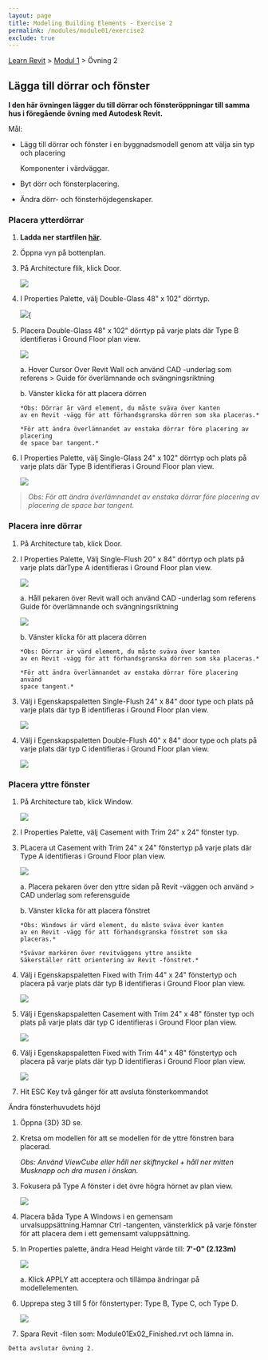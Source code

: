 ```yaml
---
layout: page
title: Modeling Building Elements - Exercise 2
permalink: /modules/module01/exercise2
exclude: true
---
```


[Learn Revit](/learnrevit/) > [Modul 1](/learnrevit/modules/module01/) > Övning 2

## Lägga till dörrar och fönster

**I den här övningen lägger du till dörrar och fönsteröppningar till samma
hus i föregående övning med Autodesk Revit.**

Mål:

- Lägg till dörrar och fönster i en byggnadsmodell genom att välja sin typ och
    placering

    Komponenter i värdväggar.

- Byt dörr och fönsterplacering.

- Ändra dörr- och fönsterhöjdegenskaper.

### Placera ytterdörrar

1.   **Ladda ner startfilen [här](Module01Ex02.rvt).**

9.  Öppna vyn på bottenplan.

10. På Architecture flik, klick Door.

    ![](media\image5.png)

11. I Properties Palette, välj Double-Glass 48" x 102" dörrtyp.

    ![](media\image6.png){

12. Placera Double-Glass 48" x 102" dörrtyp på varje plats där Type
    B identifieras i Ground Floor plan view.

    ![](media\image7.png)

    a.  Hover Cursor Over Revit Wall och använd CAD -underlag som referens
        > Guide för överlämnande och svängningsriktning

    b.  Vänster klicka för att placera dörren

        *Obs: Dörrar är värd element, du måste sväva över kanten
        av en Revit -vägg för att förhandsgranska dörren som ska placeras.*

        *För att ändra överlämnandet av enstaka dörrar före placering av placering
        de space bar tangent.*

13. I Properties Palette, välj Single-Glass 24" x 102" dörrtyp och
    plats på varje plats där Type B identifieras i Ground
    Floor plan view.

    ![](media\image7.png)

> *Obs: För att ändra överlämnandet av enstaka dörrar före placering av placering
> de space bar tangent.*

### Placera inre dörrar

1.  På Architecture tab, klick Door.


14. I Properties Palette, Välj Single-Flush 20" x 84" dörrtyp och
    plats på varje plats därType A identifieras i Ground
    Floor plan view.

    ![](media\image8.png)

    a.  Håll pekaren över Revit wall och använd CAD -underlag som referens
        Guide för överlämnande och svängningsriktning

    ![](media\image9.png)

    b.  Vänster klicka för att placera dörren

        *Obs: Dörrar är värd element, du måste sväva över kanten
        av en Revit -vägg för att förhandsgranska dörren som ska placeras.*

        *För att ändra överlämnandet av enstaka dörrar före placering använd
        space tangent.*

15. Välj i Egenskapspaletten Single-Flush 24" x 84" door type och
    plats på varje plats där typ B identifieras i Ground
    Floor plan view.

    ![](media\image8.png)

16. Välj i Egenskapspaletten Double-Flush 40" x 84" door type och
    plats på varje plats där typ C identifieras i Ground
    Floor plan view.

    ![](media\image8.png)

### Placera yttre fönster

1.  På Architecture tab, klick Window.

    ![](media\image10.png)


2.  I Properties Palette, välj Casement with Trim 24" x 24" fönster
    typ.

3.  PLacera ut Casement with Trim 24" x 24" fönstertyp på varje plats där
    Type A identifieras i Ground Floor plan view.

    ![](media\image11.png)

    a.  Placera pekaren över den yttre sidan på Revit -väggen och använd
        > CAD underlag som referensguide

    b.  Vänster klicka för att placera fönstret

        *Obs: Windows är värd element, du måste sväva över kanten
        av en Revit -vägg för att förhandsgranska fönstret som ska placeras.*

        *Svävar markören över revitväggens yttre ansikte
        Säkerställer rätt orientering av Revit -fönstret.*

4.  Välj i Egenskapspaletten Fixed with Trim 44" x 24" fönstertyp
    och placera på varje plats där typ B identifieras i Ground
    Floor plan view.

    ![](media\image12.png)

5.  Välj i Egenskapspaletten Casement with Trim 24" x 48" fönster
    typ och plats på varje plats där typ C identifieras i
    Ground Floor plan view.

    ![](media\image12.png)

6.  Välj i Egenskapspaletten Fixed with Trim 44" x 48" fönstertyp
    och placera på varje plats där typ D identifieras i Ground
    Floor plan view.

    ![](media\image12.png)

7.  Hit ESC Key två gånger för att avsluta fönsterkommandot

Ändra fönsterhuvudets höjd

1.  Öppna {3D} 3D se.


1.  Kretsa om modellen för att se modellen för de yttre fönstren bara
    placerad.

    *Obs: Använd ViewCube eller håll ner skiftnyckel + håll ner mitten
    Musknapp och dra musen i önskan.*


23. Fokusera på Type A fönster i det övre högra hörnet av plan
    view.

    ![](media\image13.png)

24. Placera båda Type A Windows i en gemensam urvalsuppsättning.Hamnar
    Ctrl -tangenten, vänsterklick på varje fönster för att placera dem i ett gemensamt valuppsättning.

25. In Properties palette, ändra Head Height värde till: **7'-0"
    (2.123m)**

    ![](media\image14.png)

    a.  Klick APPLY att acceptera och tillämpa ändringar på modellelementen.

26. Upprepa steg 3 till 5 för fönstertyper: Type B, Type C, och Type
    D.

    ![](media\image15.png)

27.   Spara Revit -filen som: Module01Ex02_Finished.rvt och lämna in.
    
    Detta avslutar övning 2.

